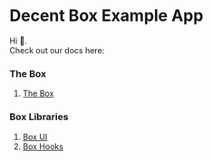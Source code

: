 # Decent Box Example App

Hi 👋.  
Check out our docs here:

### The Box

1. [The Box](https://docs.decent.xyz/docs/overview)

### Box Libraries

1. [Box UI](https://docs.decent.xyz/docs/box-ui)
2. [Box Hooks](https://docs.decent.xyz/docs/box-hooks)
